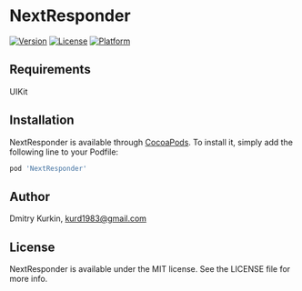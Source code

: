 # NextResponder

[![Version](https://img.shields.io/cocoapods/v/NextResponder.svg?style=flat)](https://cocoapods.org/pods/NextResponder)
[![License](https://img.shields.io/cocoapods/l/NextResponder.svg?style=flat)](https://cocoapods.org/pods/NextResponder)
[![Platform](https://img.shields.io/cocoapods/p/NextResponder.svg?style=flat)](https://cocoapods.org/pods/NextResponder)

## Requirements
UIKit

## Installation

NextResponder is available through [CocoaPods](https://cocoapods.org). To install
it, simply add the following line to your Podfile:

```ruby
pod 'NextResponder'
```

## Author

Dmitry Kurkin, kurd1983@gmail.com

## License

NextResponder is available under the MIT license. See the LICENSE file for more info.
